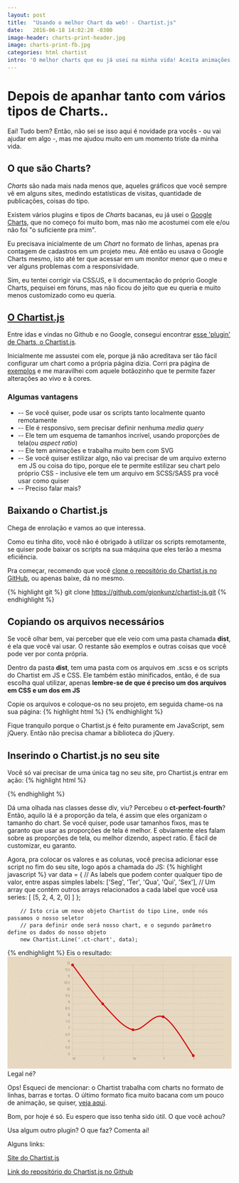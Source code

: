```yaml
---
layout: post
title:  "Usando o melhor Chart da web! - Chartist.js"
date:   2016-06-18 14:02:20 -0300
image-header: charts-print-header.jpg
image: charts-print-fb.jpg
categories: html chartist
intro: 'O melhor charts que eu já usei na minha vida! Aceita animações e SVG, estilização via CSS, fácil inserção e...'
---
```

# Depois de apanhar tanto com vários tipos de Charts..
Eaí! Tudo bem?
Então, não sei se isso aqui é novidade pra vocês - ou vai ajudar em algo -, mas me ajudou muito em um momento triste da minha vida.

## O que são Charts?
*Charts* são nada mais nada menos que, aqueles gráficos que vocẽ sempre vê em alguns sites, medindo estatísticas de visitas, quantidade de publicações, coisas do tipo. 

Existem vários plugins e tipos de *Charts* bacanas, eu já usei o [Google Charts](https://developers.google.com/chart/), que no começo foi muito bom, mas não me acostumei com ele e/ou não foi "o suficiente pra mim".

Eu precisava inicialmente de um *Chart* no formato de linhas, apenas pra contagem de cadastros em um projeto meu. Até então eu usava o Google Charts mesmo, isto até ter que acessar em um monitor menor que o meu e ver alguns problemas com a responsividade.

Sim, eu tentei corrigir via CSS/JS, e li documentação do próprio Google Charts, pequisei em fóruns, mas não ficou do jeito que eu queria e muito menos customizado como eu queria.

## [O Chartist.js](http://gionkunz.github.io/chartist-js/)
Entre idas e vindas no Github e no Google, consegui encontrar [esse 'plugin' de Charts, o Chartist.js](http://gionkunz.github.io/chartist-js/).

Inicialmente me assustei com ele, porque já não acreditava ser tão fácil configurar um chart como a própria página dizia. Corri pra página de [exemplos](http://gionkunz.github.io/chartist-js/examples.html) e me maravilhei com aquele botãozinho que te permite fazer alterações ao vivo e à cores.

### Algumas vantagens
- --	Se você quiser, pode usar os scripts tanto localmente quanto remotamente
- --	Ele é responsivo, sem precisar definir nenhuma *media query*
- --	Ele tem um esquema de tamanhos incrível, usando proporções de tela(ou *aspect ratio*)
- --	Ele tem animações e trabalha muito bem com SVG
- --	Se você quiser estilizar algo, não vai precisar de um arquivo externo em JS ou coisa do tipo, porque ele te permite estilizar seu chart pelo próprio CSS - inclusive ele tem um arquivo em SCSS/SASS pra você usar como quiser
- --	Preciso falar mais?

## Baixando o Chartist.js
Chega de enrolação e vamos ao que interessa.

Como eu tinha dito, você não é obrigado à utilizar os scripts remotamente, se quiser pode baixar os scripts na sua máquina que eles terão a mesma eficiência. 

Pra começar, recomendo que você [clone o repositório do Chartist.js no GitHub](https://github.com/gionkunz/chartist-js), ou apenas baixe, dá no mesmo.

{% highlight git %}
	git clone https://github.com/gionkunz/chartist-js.git
{% endhighlight %}

## Copiando os arquivos necessários
Se você olhar bem, vai perceber que ele veio com uma pasta chamada __dist__, é ela que você vai usar. O restante são exemplos e outras coisas que você pode ver por conta própria.

Dentro da pasta __dist__, tem uma pasta com os arquivos em .scss e os scripts do Chartist em JS e CSS. Ele também estão minificados, então, é de sua escolha qual utilizar, apenas __lembre-se de que é preciso um dos arquivos em CSS e um dos em JS__

Copie os arquivos e coloque-os no seu projeto, em seguida chame-os na sua página:
{% highlight html %}
	<html>
		<head>
			<title>Título</title>
			<!-- link do chartist.css aqui -->
		</head>
		<body>
			<!-- conteúdo do seu site -->
			<!-- link do chartist.js aqui, ele precisa ficar no fim da página -->
		</body>
	</html>
{% endhighlight %}

Fique tranquilo porque o Chartist.js é feito puramente em JavaScript, sem jQuery. Então não precisa chamar a biblioteca do jQuery.

## Inserindo o Chartist.js no seu site
Você só vai precisar de uma única tag no seu site, pro Chartist.js entrar em ação:
{% highlight html %}
	<div class="ct-chart ct-perfect-fourth"></div>
{% endhighlight %}

Dá uma olhada nas classes desse div, viu? Percebeu o __ct-perfect-fourth__?
Então, aquilo lá é a proporção da tela, é assim que eles organizam o tamanho do chart. 
Se você quiser, pode usar tamanhos fixos, mas te garanto que usar as proporções de tela é melhor. E obviamente eles falam sobre as proporções de tela, ou melhor dizendo, aspect ratio. É fácil de customizar, eu garanto.

Agora, pra colocar os valores e as colunas, você precisa adicionar esse script no fim do seu site, logo após a chamada do JS:
{% highlight javascript %}
		var data = {
		  // As labels que podem conter qualquer tipo de valor, entre aspas simples
		  labels: ['Seg', 'Ter', 'Qua', 'Qui', 'Sex'],
		  // Um array que contém outros arrays relacionados a cada label que você usa
		  series: [
		    [5, 2, 4, 2, 0]
		  ]
		};

		// Isto cria um novo objeto Chartist do tipo Line, onde nós passamos o nosso seletor
		// para definir onde será nosso chart, e o segundo parâmetro define os dados do nosso objeto
		new Chartist.Line('.ct-chart', data);
{% endhighlight %}
Eis o resultado:
![Resultado do Line Charts](../img/posts/charts-print.jpg)
Legal né?

Ops! Esqueci de mencionar: o Chartist trabalha com charts no formato de linhas, barras e tortas. O último formato fica muito bacana com um pouco de animação, se quiser, [veja aqui](http://gionkunz.github.io/chartist-js/examples.html#example-donut-animation).

Bom, por hoje é só.
Eu espero que isso tenha sido útil. O que você achou?

Usa algum outro plugin? O que faz? Comenta aí!

Alguns links:

[Site do Chartist.js](http://gionkunz.github.io/chartist-js)

[Link do repositório do Chartist.js no Github](https://github.com/gionkunz/chartist-js)
